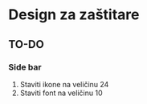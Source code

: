 # Design za zaštitare

## TO-DO

### Side bar
1. Staviti ikone na veličinu 24
2. Staviti font na veličinu 10
